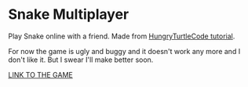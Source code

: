 # Snake Multiplayer

Play Snake online with a friend.
Made from [HungryTurtleCode tutorial](https://github.com/HungryTurtleCode/multiplayerSnake).

For now the game is ugly and buggy and it doesn't work any more and I don't like it.
But I swear I'll make better soon.

[LINK TO THE GAME](https://uspectacle.github.io/Snake-Multiplayer/frontend/index.html)
